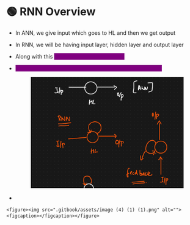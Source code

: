 # 🟢 RNN Overview

* In ANN, we give input which goes to HL and then we get output
* In RNN, we will be having input layer, hidden layer and output layer
* Along with this <mark style="color:purple;background-color:purple;">**we will have feedback loop**</mark>
*   <mark style="color:purple;background-color:purple;">**The output of the hidden layer will be back to the neuron**</mark>

    <figure><img src=".gitbook/assets/image (3) (1) (1).png" alt=""><figcaption></figcaption></figure>
*

    <figure><img src=".gitbook/assets/image (4) (1) (1).png" alt=""><figcaption></figcaption></figure>
